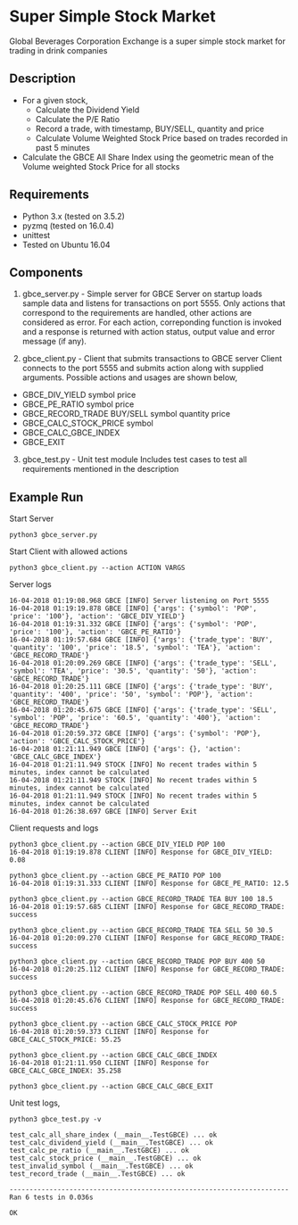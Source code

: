 # Super Simple Stock Market
Global Beverages Corporation Exchange is a super simple stock market for trading in drink companies

## Description
- For a given stock, 
    - Calculate the Dividend Yield
    - Calculate the P/E Ratio
    - Record a trade, with timestamp, BUY/SELL, quantity and price
    - Calculate Volume Weighted Stock Price based on trades recorded in past 5 minutes
- Calculate the GBCE All Share Index using the geometric mean of the Volume weighted Stock Price for all stocks

## Requirements
- Python 3.x (tested on 3.5.2)
- pyzmq (tested on 16.0.4)
- unittest
- Tested on Ubuntu 16.04

## Components
1. gbce_server.py - Simple server for GBCE
Server on startup loads sample data and listens for transactions on port 5555. Only actions that correspond to the requirements are handled, other actions are considered as error. For each action, correponding function is invoked and a response is returned with action status, output value and error message (if any).

2. gbce_client.py - Client that submits transactions to GBCE server
Client connects to the port 5555 and submits action along with supplied arguments. Possible actions and usages are shown below,

- GBCE_DIV_YIELD symbol price
- GBCE_PE_RATIO symbol price
- GBCE_RECORD_TRADE BUY/SELL symbol quantity price
- GBCE_CALC_STOCK_PRICE symbol
- GBCE_CALC_GBCE_INDEX
- GBCE_EXIT

3. gbce_test.py - Unit test module
Includes test cases to test all requirements mentioned in the description

## Example Run

Start Server
```
python3 gbce_server.py
```

Start Client with allowed actions
```
python3 gbce_client.py --action ACTION VARGS
```

Server logs
```
16-04-2018 01:19:08.968 GBCE [INFO] Server listening on Port 5555
16-04-2018 01:19:19.878 GBCE [INFO] {'args': {'symbol': 'POP', 'price': '100'}, 'action': 'GBCE_DIV_YIELD'}
16-04-2018 01:19:31.332 GBCE [INFO] {'args': {'symbol': 'POP', 'price': '100'}, 'action': 'GBCE_PE_RATIO'}
16-04-2018 01:19:57.684 GBCE [INFO] {'args': {'trade_type': 'BUY', 'quantity': '100', 'price': '18.5', 'symbol': 'TEA'}, 'action': 'GBCE_RECORD_TRADE'}
16-04-2018 01:20:09.269 GBCE [INFO] {'args': {'trade_type': 'SELL', 'symbol': 'TEA', 'price': '30.5', 'quantity': '50'}, 'action': 'GBCE_RECORD_TRADE'}
16-04-2018 01:20:25.111 GBCE [INFO] {'args': {'trade_type': 'BUY', 'quantity': '400', 'price': '50', 'symbol': 'POP'}, 'action': 'GBCE_RECORD_TRADE'}
16-04-2018 01:20:45.675 GBCE [INFO] {'args': {'trade_type': 'SELL', 'symbol': 'POP', 'price': '60.5', 'quantity': '400'}, 'action': 'GBCE_RECORD_TRADE'}
16-04-2018 01:20:59.372 GBCE [INFO] {'args': {'symbol': 'POP'}, 'action': 'GBCE_CALC_STOCK_PRICE'}
16-04-2018 01:21:11.949 GBCE [INFO] {'args': {}, 'action': 'GBCE_CALC_GBCE_INDEX'}
16-04-2018 01:21:11.949 STOCK [INFO] No recent trades within 5 minutes, index cannot be calculated
16-04-2018 01:21:11.949 STOCK [INFO] No recent trades within 5 minutes, index cannot be calculated
16-04-2018 01:21:11.949 STOCK [INFO] No recent trades within 5 minutes, index cannot be calculated
16-04-2018 01:26:38.697 GBCE [INFO] Server Exit
```

Client requests and logs
```
python3 gbce_client.py --action GBCE_DIV_YIELD POP 100
16-04-2018 01:19:19.878 CLIENT [INFO] Response for GBCE_DIV_YIELD: 0.08

python3 gbce_client.py --action GBCE_PE_RATIO POP 100
16-04-2018 01:19:31.333 CLIENT [INFO] Response for GBCE_PE_RATIO: 12.5

python3 gbce_client.py --action GBCE_RECORD_TRADE TEA BUY 100 18.5
16-04-2018 01:19:57.685 CLIENT [INFO] Response for GBCE_RECORD_TRADE: success

python3 gbce_client.py --action GBCE_RECORD_TRADE TEA SELL 50 30.5
16-04-2018 01:20:09.270 CLIENT [INFO] Response for GBCE_RECORD_TRADE: success

python3 gbce_client.py --action GBCE_RECORD_TRADE POP BUY 400 50
16-04-2018 01:20:25.112 CLIENT [INFO] Response for GBCE_RECORD_TRADE: success

python3 gbce_client.py --action GBCE_RECORD_TRADE POP SELL 400 60.5
16-04-2018 01:20:45.676 CLIENT [INFO] Response for GBCE_RECORD_TRADE: success

python3 gbce_client.py --action GBCE_CALC_STOCK_PRICE POP
16-04-2018 01:20:59.373 CLIENT [INFO] Response for GBCE_CALC_STOCK_PRICE: 55.25

python3 gbce_client.py --action GBCE_CALC_GBCE_INDEX
16-04-2018 01:21:11.950 CLIENT [INFO] Response for GBCE_CALC_GBCE_INDEX: 35.258

python3 gbce_client.py --action GBCE_CALC_GBCE_EXIT
```

Unit test logs,
```
python3 gbce_test.py -v

test_calc_all_share_index (__main__.TestGBCE) ... ok
test_calc_dividend_yield (__main__.TestGBCE) ... ok
test_calc_pe_ratio (__main__.TestGBCE) ... ok
test_calc_stock_price (__main__.TestGBCE) ... ok
test_invalid_symbol (__main__.TestGBCE) ... ok
test_record_trade (__main__.TestGBCE) ... ok

----------------------------------------------------------------------
Ran 6 tests in 0.036s

OK
```
